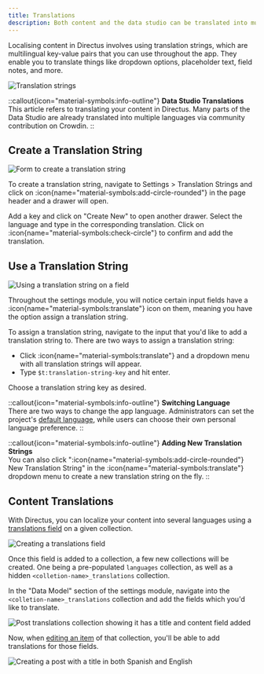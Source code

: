 ```yaml
---
title: Translations
description: Both content and the data studio can be translated into multiple languages. 
---
```


Localising content in Directus involves using translation strings, which are multilingual key-value pairs that you can use throughout the app. They enable you to translate things like dropdown options, placeholder text, field notes, and more.

![Translation strings](/img/d2348575-9fbb-4c38-9d9f-22e32799ded7.webp)

::callout{icon="material-symbols:info-outline"}
**Data Studio Translations**  
This article refers to translating your content in Directus. Many parts of the Data Studio are already translated into multiple languages via community contribution on Crowdin.
::


## Create a Translation String

![Form to create a translation string](/img/1ca1ec31-2263-4b69-b87b-95449ec98bbd.webp)

To create a translation string, navigate to Settings > Translation Strings and click on :icon{name="material-symbols:add-circle-rounded"} in the page header and a drawer will open.

Add a key and click on "Create New" to open another drawer. Select the language and type in the corresponding translation. Click on :icon{name="material-symbols:check-circle"} to confirm and add the translation.

## Use a Translation String

![Using a translation string on a field](/img/c26df052-5b97-401d-97f8-5c7c7bc29952.webp)

Throughout the settings module, you will notice certain input fields have a :icon{name="material-symbols:translate"} icon on them, meaning you have the option assign a translation string.

To assign a translation string, navigate to the input that you'd like to add a translation string to. There are two ways to assign a translation string:

- Click :icon{name="material-symbols:translate"} and a dropdown menu with all translation strings will appear.
- Type `$t:translation-string-key` and hit enter.

Choose a translation string key as desired.

::callout{icon="material-symbols:info-outline"}
**Switching Language**  
There are two ways to change the app language. Administrators can set the project's
[default language](/configuration/translations), while users can choose their own personal language preference.
::

::callout{icon="material-symbols:info-outline"}
**Adding New Translation Strings**  
You can also click ":icon{name="material-symbols:add-circle-rounded"} New Translation String" in the :icon{name="material-symbols:translate"} dropdown menu to create a new translation string on the fly.
::

## Content Translations

With Directus, you can localize your content into several languages using a [translations field](/guides/data-model/relationships) on a given collection.

![Creating a translations field](/img/3097a653-da4f-449a-a5d5-4dcf62da73bd.webp)

Once this field is added to a collection, a few new collections will be created. One being a pre-populated `languages` collection, as well as a hidden `<colletion-name>_translations` collection.

In the "Data Model" section of the settings module, navigate into the `<colletion-name>_translations` collection and add the fields which you'd like to translate.

![Post translations collection showing it has a title and content field added](/img/ec059ce9-ece1-4353-8844-7e557a4556c4.webp)

Now, when [editing an item](/guides/content/editor) of that collection, you'll be able to add translations for those fields.

![Creating a post with a title in both Spanish and English](/img/774ac37b-1c9e-433b-80ba-deededd8e406.webp)
